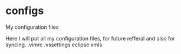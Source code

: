 configs
=======

My configuration files

Here I will put all my configuration files, for future refferal and also for syncing.
.vimrc
.vssettings
eclipse xmls
